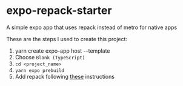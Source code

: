 # expo-repack-starter
A simple expo app that uses repack instead of metro for native apps

These are the steps I used to create this project:
1. yarn create expo-app host --template
2. Choose `Blank (TypeScript)`
3. `cd <project_name>`
4. `yarn expo prebuild`
5. Add repack following [these](https://re-pack.netlify.app/docs/getting-started) instructions
